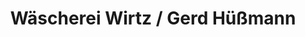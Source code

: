 ---
title: "Wäscherei Wirtz / Gerd Hüßmann"
url: /duesseldorf/waescherei-wirtz-gerd-huessmann/
shop: Wäscherei
---
